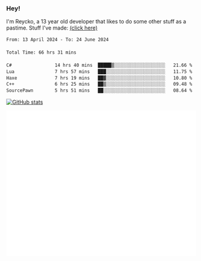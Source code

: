 ### Hey!
I'm Reycko, a 13 year old developer that likes to do some other stuff as a pastime.
Stuff I've made: [(click here)](https://pastebin.com/raw/QiNpEYja)

<!--START_SECTION:wakasection-->

```txt
From: 13 April 2024 - To: 24 June 2024

Total Time: 66 hrs 31 mins

C#                14 hrs 40 mins  █████▒░░░░░░░░░░░░░░░░░░░   21.66 %
Lua               7 hrs 57 mins   ███░░░░░░░░░░░░░░░░░░░░░░   11.75 %
Haxe              7 hrs 19 mins   ██▓░░░░░░░░░░░░░░░░░░░░░░   10.80 %
C++               6 hrs 25 mins   ██▒░░░░░░░░░░░░░░░░░░░░░░   09.48 %
SourcePawn        5 hrs 51 mins   ██░░░░░░░░░░░░░░░░░░░░░░░   08.64 %
```

<!--END_SECTION:wakasection-->

[![GitHub stats](https://github-readme-stats.vercel.app/api?username=Reycko&show_icons=true&theme=dark&hide_title=true&count_private=true)](https://github.com/anuraghazra/github-readme-stats)

![Metrics](/github-metrics.svg)
